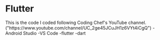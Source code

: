 # Flutter
<About Flutter>
This is the code I coded following Coding Chef's YouTube channel.
("https://www.youtube.com/channel/UC_2ge45JCuJH1z6VYt4iCgQ")

<coding environment>
-Android Studio
-VS Code
-flutter
-dart
